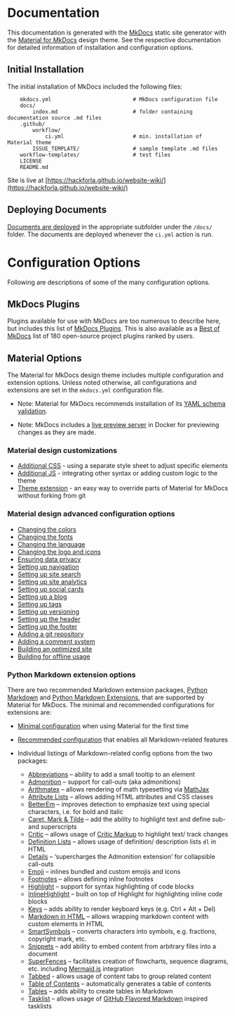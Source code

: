 # Documentation

This documentation is generated with the [MkDocs](https://www.mkdocs.org/) static site generator with the [Material for MkDocs](https://squidfunk.github.io/mkdocs-material/) design theme. See the respective documentation for detailed information of installation and configuration options.

## Initial Installation  

The initial installation of MkDocs included the following files: 
```
    mkdocs.yml	                        # MkDocs configuration file
    docs/
        index.md                        # folder containing documentation source .md files
    .github/
        workflow/
            ci.yml                      # min. installation of Material theme
        ISSUE_TEMPLATE/                 # sample template .md files
    workflow-templates/                 # test files
    LICENSE
    README.md                        
```
Site is live at [https://hackforla.github.io/website-wiki/](https://hackforla.github.io/website-wiki/)

## Deploying Documents
[Documents are deployed](https://www.mkdocs.org/user-guide/deploying-your-docs/) in the appropriate subfolder under the `/docs/` folder. The documents are deployed whenever the `ci.yml` action is run.

# Configuration Options  
Following are descriptions of some of the many configuration options. 
## MkDocs Plugins  
Plugins available for use with MkDocs are too numerous to describe here, but includes this list of [MkDocs Plugins](https://github.com/mkdocs/mkdocs/wiki/MkDocs-Plugins). This is also available as a [Best of MkDocs](https://github.com/pawamoy/best-of-mkdocs) list of 180 open-source project plugins ranked by users.  

## Material Options  
The Material for MkDocs design theme includes multiple configuration and extension options. Unless noted otherwise, all configurations and extensions are set in the `mkdocs.yml` configuration file.  
- Note: Material for MkDocs recommends installation of its [YAML schema validation](https://squidfunk.github.io/mkdocs-material/creating-your-site/#:~:text=Recommended%3A%20configuration%20validation%20and%20auto%2Dcomplete).   

- Note: MkDocs includes a [live preview server](https://squidfunk.github.io/mkdocs-material/creating-your-site/) in Docker for previewing changes as they are made.  
  


### Material design customizations

- [Additional CSS](https://squidfunk.github.io/mkdocs-material/customization/#additional-css) - using a separate style sheet to adjust specific elements  
- [Additional JS](https://squidfunk.github.io/mkdocs-material/customization/#additional-javascript) - integrating other syntax or adding custom logic to the theme
- [Theme extension](https://squidfunk.github.io/mkdocs-material/customization/#extending-the-theme) - an easy way to override parts of Material for MkDocs without forking from git

### Material design advanced configuration options 

- [Changing the colors](https://squidfunk.github.io/mkdocs-material/setup/changing-the-colors/#changing-the-colors)  
- [Changing the fonts](https://squidfunk.github.io/mkdocs-material/setup/changing-the-fonts/#changing-the-fonts)  
- [Changing the language](https://squidfunk.github.io/mkdocs-material/setup/changing-the-language/#changing-the-language)  
- [Changing the logo and icons](https://squidfunk.github.io/mkdocs-material/setup/changing-the-logo-and-icons/#changing-the-logo-and-icons)  
- [Ensuring data privacy](https://squidfunk.github.io/mkdocs-material/setup/ensuring-data-privacy/#ensuring-data-privacy)  
- [Setting up navigation](https://squidfunk.github.io/mkdocs-material/setup/setting-up-navigation/#setting-up-navigation)  
- [Setting up site search](https://squidfunk.github.io/mkdocs-material/setup/setting-up-site-search/#setting-up-site-search)  
- [Setting up site analytics](https://squidfunk.github.io/mkdocs-material/setup/setting-up-site-analytics/#setting-up-site-analytics)  
- [Setting up social cards](https://squidfunk.github.io/mkdocs-material/setup/setting-up-social-cards/#setting-up-social-cards)  
- [Setting up a blog](https://squidfunk.github.io/mkdocs-material/setup/setting-up-a-blog/#setting-up-a-blog)  
- [Setting up tags](https://squidfunk.github.io/mkdocs-material/setup/setting-up-tags/#setting-up-tags)  
- [Setting up versioning](https://squidfunk.github.io/mkdocs-material/setup/setting-up-versioning/#setting-up-versioning)  
- [Setting up the header](https://squidfunk.github.io/mkdocs-material/setup/setting-up-the-header/#setting-up-the-header) 
- [Setting up the footer](https://squidfunk.github.io/mkdocs-material/setup/setting-up-the-footer/#setting-up-the-footer)  
- [Adding a git repository](https://squidfunk.github.io/mkdocs-material/setup/adding-a-git-repository/#adding-a-git-repository)  
- [Adding a comment system](https://squidfunk.github.io/mkdocs-material/setup/adding-a-comment-system/#adding-a-comment-system)  
- [Building an optimized site](https://squidfunk.github.io/mkdocs-material/setup/building-an-optimized-site/#building-an-optimized-site)  
- [Building for offline usage](https://squidfunk.github.io/mkdocs-material/setup/building-for-offline-usage/#building-for-offline-usage)  

### Python Markdown extension options   
There are two recommended Markdown extension packages, [Python Markdown](https://squidfunk.github.io/mkdocs-material/setup/extensions/python-markdown/) and [Python Markdown Extensions](https://squidfunk.github.io/mkdocs-material/setup/extensions/python-markdown-extensions/), that are supported by Material for MkDocs. The minimal and recommended configurations for extensions are:   
  
- [Minimal configuration](https://squidfunk.github.io/mkdocs-material/setup/extensions/#minimal-configuration) when using Material for the first time
- [Recommended configuration](https://squidfunk.github.io/mkdocs-material/setup/extensions/#recommended-configuration) that enables all Markdown-related features

- Individual listings of Markdown-related config options from the two packages:
  - [Abbreviations](https://squidfunk.github.io/mkdocs-material/setup/extensions/python-markdown/#abbreviations) – ability to add a small tooltip to an element  
  - [Admonition](https://squidfunk.github.io/mkdocs-material/setup/extensions/python-markdown/#admonition) – support for call-outs (aka admonitions) 
  - [Arithmatex](https://squidfunk.github.io/mkdocs-material/setup/extensions/python-markdown-extensions/#arithmatex) – allows rendering of math typesetting via [MathJax](https://www.mathjax.org/)  
  - [Attribute Lists](https://squidfunk.github.io/mkdocs-material/setup/extensions/python-markdown/#attribute-lists) – allows adding HTML attributes and CSS classes  
  - [BetterEm](https://squidfunk.github.io/mkdocs-material/setup/extensions/python-markdown-extensions/#betterem) – improves detection to emphasize text using special characters, i.e. for bold and italic
  - [Caret, Mark & Tilde](https://squidfunk.github.io/mkdocs-material/setup/extensions/python-markdown-extensions/#caret-mark-tilde) – add the ability to highlight text and define sub- and superscripts  
  - [Critic](https://squidfunk.github.io/mkdocs-material/setup/extensions/python-markdown-extensions/#critic) – allows usage of [Critic Markup](https://github.com/CriticMarkup/CriticMarkup-toolkit) to highlight text/ track changes  
  - [Definition Lists](https://squidfunk.github.io/mkdocs-material/setup/extensions/python-markdown/#definition-lists) – allows usage of definition/ description lists `dl` in HTML  
  - [Details](https://squidfunk.github.io/mkdocs-material/setup/extensions/python-markdown-extensions/#details) – ‘supercharges the Admonition extension’ for collapsible call-outs  
  - [Emoji](https://squidfunk.github.io/mkdocs-material/setup/extensions/python-markdown-extensions/#emoji) – inlines bundled and custom emojis and icons 
  - [Footnotes](https://squidfunk.github.io/mkdocs-material/setup/extensions/python-markdown/#footnotes) – allows defining inline footnotes  
  - [Highlight](https://squidfunk.github.io/mkdocs-material/setup/extensions/python-markdown-extensions/#highlight) – support for syntax highlighting of code blocks 
  - [InlineHighlight](https://squidfunk.github.io/mkdocs-material/setup/extensions/python-markdown-extensions/#inlinehilite) – built on top of Highlight for highlighting inline code blocks  
  - [Keys](https://squidfunk.github.io/mkdocs-material/setup/extensions/python-markdown-extensions/#keys) – adds ability to render keyboard keys (e.g. Ctrl + Alt + Del)  
  - [Markdown in HTML](https://squidfunk.github.io/mkdocs-material/setup/extensions/python-markdown/#markdown-in-html) – allows wrapping markdown content with custom elements in HTML  
  - [SmartSymbols](https://squidfunk.github.io/mkdocs-material/setup/extensions/python-markdown-extensions/#smartsymbols) – converts characters into symbols, e.g. fractions, copyright mark, etc.  
  - [Snippets](https://squidfunk.github.io/mkdocs-material/setup/extensions/python-markdown-extensions/#snippets) – add ability to embed content from arbitrary files into a document  
  - [SuperFences](https://squidfunk.github.io/mkdocs-material/setup/extensions/python-markdown-extensions/#superfences) – facilitates creation of flowcharts, sequence diagrams, etc. including [Mermaid.js](https://mermaid-js.github.io/mermaid/) integration 
  - [Tabbed](https://squidfunk.github.io/mkdocs-material/setup/extensions/python-markdown-extensions/#tabbed) - allows usage of content tabs to group related content
  - [Table of Contents](https://squidfunk.github.io/mkdocs-material/setup/extensions/python-markdown/#table-of-contents) – automatically generates a table of contents
  - [Tables](https://squidfunk.github.io/mkdocs-material/setup/extensions/python-markdown/#tables) – adds ability to create tables in Markdown  
  - [Tasklist](https://squidfunk.github.io/mkdocs-material/setup/extensions/python-markdown-extensions/#tasklist) – allows usage of [GitHub Flavored Markdown](https://github.github.com/gfm/) inspired tasklists  
